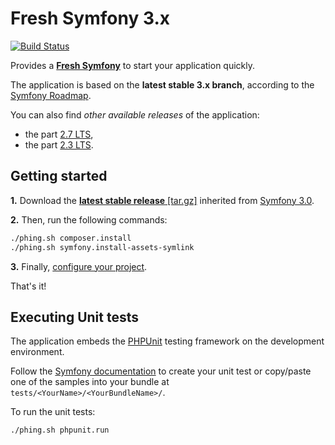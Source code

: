 Fresh Symfony 3.x
=================
[![Build Status](https://travis-ci.org/kmelia/fresh-symfony.svg?branch=master)](https://travis-ci.org/kmelia/fresh-symfony/branches)

Provides a [**Fresh Symfony**][1] to start your application quickly.

The application is based on the **latest stable 3.x branch**, according to the [Symfony Roadmap][4].

You can also find *other available releases* of the application:

 * the part [2.7 LTS][9],
 * the part [2.3 LTS][8].

Getting started
---------------
**1.** Download the [**latest stable release** [tar.gz]][2] inherited from [Symfony 3.0][3].

**2.** Then, run the following commands:
```bash
./phing.sh composer.install
./phing.sh symfony.install-assets-symlink
```

**3.** Finally, [configure your project][7].

That's it!

Executing Unit tests
--------------------

The application embeds the [PHPUnit][5] testing framework on the development environment.

Follow the [Symfony documentation][6] to create your unit test or copy/paste one of the samples into your bundle at `tests/<YourName>/<YourBundleName>/`.

To run the unit tests:
```bash
./phing.sh phpunit.run
```


  [1]: https://bitbucket.org/kmelia/fresh-symfony "Fresh Symfony"
  [2]: https://bitbucket.org/kmelia/fresh-symfony/get/master.tar.gz "Latest stable release of Fresh Symfony"
  [3]: https://github.com/symfony/symfony-standard/tree/3.0 "The Symfony Standard Edition 3.0 release"
  [4]: https://symfony.com/roadmap "Symfony roadmap"
  [5]: https://phpunit.de/manual/current/en/ "The PHPUnit 4.8 release"
  [6]: https://symfony.com/doc/current/book/testing.html "Symfony documentation"
  [7]: https://bitbucket.org/kmelia/fresh-symfony/src/master/CONFIGURE.md "Fresh Symfony documentation"
  [8]: https://bitbucket.org/kmelia/fresh-symfony/src/release/2.3_LTS/README.md "Fresh Symfony 2.3 LTS"
  [9]: https://bitbucket.org/kmelia/fresh-symfony/src/release/2.7_LTS/README.md "Fresh Symfony 2.7 LTS"
